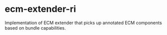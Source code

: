 ecm-extender-ri
===============

Implementation of ECM extender that picks up annotated ECM components based on bundle capabilities.
